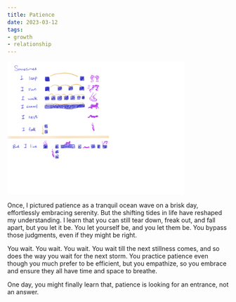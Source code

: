 ```yaml
---
title: Patience
date: 2023-03-12
tags:
- growth
- relationship
---
```

<img src="patience.png" alt="patience" width="80%">



Once, I pictured patience as a tranquil ocean wave on a brisk day, effortlessly embracing serenity. But the shifting tides in life have reshaped my understanding.
I learn that you can still tear down, freak out, and fall apart, but you let it be. You let yourself be, and you let them be. You bypass those judgments, even if they might be right.

You wait. You wait. You wait. You wait till the next stillness comes, and so does the way you wait for the next storm. You practice patience even though you much prefer to be efficient, but you empathize, so you embrace and ensure they all have time and space to breathe.

One day, you might finally learn that, patience is looking for an entrance, not an answer.